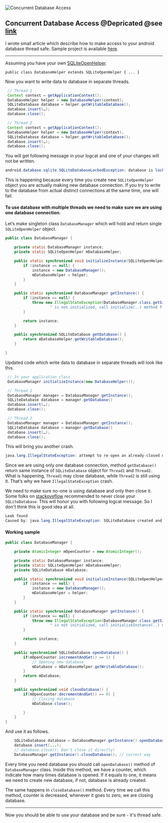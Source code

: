 ![Concurrent Database Access][6]



Concurrent Database Access @Depricated @see [link](http://dmytrodanylyk.com/pages/blog/concurrent-database.html)
--------------------------

I wrote small article which describe how to make access to your android database thread safe. Sample project is available [here][7].

----------

Assuming you have your own [SQLiteOpenHelper][1].

    public class DatabaseHelper extends SQLiteOpenHelper { ... }

Now you want to write data to database in separate threads.

```java
 // Thread 1
 Context context = getApplicationContext();
 DatabaseHelper helper = new DatabaseHelper(context);
 SQLiteDatabase database = helper.getWritableDatabase();
 database.insert(…);
 database.close();

 // Thread 2
 Context context = getApplicationContext();
 DatabaseHelper helper = new DatabaseHelper(context);
 SQLiteDatabase database = helper.getWritableDatabase();
 database.insert(…);
 database.close();
```

You will get following message in your logcat and one of your changes will not be written.

```java
android.database.sqlite.SQLiteDatabaseLockedException: database is locked (code 5)
```

This is happening because every time you create new `SQLiteOpenHelper` object you are actually making new database connection. If you try to write to the database from actual distinct connections at the same time, one will fail.

#### To use database with multiple threads we need to make sure we are using one database connection.

Let’s make singleton class `DatabaseManager` which will hold and return single `SQLiteOpenHelper` object.

```java
public class DatabaseManager {

    private static DatabaseManager instance;
    private static SQLiteOpenHelper mDatabaseHelper;

    public static synchronized void initializeInstance(SQLiteOpenHelper helper) {
        if (instance == null) {
            instance = new DatabaseManager();
            mDatabaseHelper = helper;
        }
    }

    public static synchronized DatabaseManager getInstance() {
        if (instance == null) {
            throw new IllegalStateException(DatabaseManager.class.getSimpleName() +
                    " is not initialized, call initialize(..) method first.");
        }

        return instance;
    }

    public synchronized SQLiteDatabase getDatabase() {
        return mDatabaseHelper.getWritableDatabase();
    }

}
```

Updated code which write data to database in separate threads will look like this.

```java
 // In your application class
 DatabaseManager.initializeInstance(new DatabaseHelper());

 // Thread 1
 DatabaseManager manager = DatabaseManager.getInstance();
 SQLiteDatabase database = manager.getDatabase()
 database.insert(…);
 database.close();

 // Thread 2
 DatabaseManager manager = DatabaseManager.getInstance();
 SQLiteDatabase database = manager.getDatabase()
 database.insert(…);
 database.close();
```

This will bring you another crash.

```java
java.lang.IllegalStateException: attempt to re-open an already-closed object: SQLiteDatabase
```

Since we are using only one database connection, method `getDatabase()` return same instance of `SQLiteDatabase` object for `Thread1` and `Thread2`. What is happening, `Thread1` may close database, while `Thread2` is still using it. That’s why we have `IllegalStateException` crash.

We need to make sure no-one is using database and only then close it. Some folks on [stackoveflow][2] recommended to never close your `SQLiteDatabase`. This will honor you with following logcat message. So I don't think this is good idea at all.

```java
Leak found
Caused by: java.lang.IllegalStateException: SQLiteDatabase created and never closed
```

#### Working sample

```java
public class DatabaseManager {

    private AtomicInteger mOpenCounter = new AtomicInteger();

    private static DatabaseManager instance;
    private static SQLiteOpenHelper mDatabaseHelper;
    private SQLiteDatabase mDatabase;

    public static synchronized void initializeInstance(SQLiteOpenHelper helper) {
        if (instance == null) {
            instance = new DatabaseManager();
            mDatabaseHelper = helper;
        }
    }

    public static synchronized DatabaseManager getInstance() {
        if (instance == null) {
            throw new IllegalStateException(DatabaseManager.class.getSimpleName() +
                    " is not initialized, call initializeInstance(..) method first.");
        }

        return instance;
    }

    public synchronized SQLiteDatabase openDatabase() {
        if(mOpenCounter.incrementAndGet() == 1) {
            // Opening new database
            mDatabase = mDatabaseHelper.getWritableDatabase();
        }
        return mDatabase;
    }

    public synchronized void closeDatabase() {
        if(mOpenCounter.decrementAndGet() == 0) {
            // Closing database
            mDatabase.close();

        }
    }
}
```

And use it as follows.
```java
    SQLiteDatabase database = DatabaseManager.getInstance().openDatabase();
    database.insert(...);
    // database.close(); Don't close it directly!
    DatabaseManager.getInstance().closeDatabase(); // correct way
```
Every time you need database you should call `openDatabase()` method of `DatabaseManager` class. Inside this method, we have a counter, which indicate how many times database is opened. If it equals to one, it means we need to create new database, if not, database is already created.

The same happens in `closeDatabase()` method. Every time we call this method, counter is decreased, whenever it goes to zero, we are closing database.

----------

Now you should be able to use your database and be sure - it's thread safe.


  [1]: http://developer.android.com/reference/android/database/sqlite/SQLiteOpenHelper.html
  [2]: http://stackoverflow.com/
  [3]: http://developer.android.com/reference/android/database/sqlite/SQLiteClosable.html#acquireReference%28%29
  [4]: http://developer.android.com/reference/android/database/sqlite/SQLiteClosable.html#close%28%29
  [5]: http://developer.android.com/reference/java/util/concurrent/atomic/AtomicInteger.html
  [6]: /assets/images/articles/concurrent-db-access.png
  [7]: https://github.com/dmytrodanylyk/android-concurrent-database

